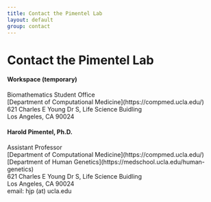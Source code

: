 ```yaml
---
title: Contact the Pimentel Lab
layout: default
group: contact
---
```


# Contact the Pimentel Lab


<div class="row">

<div class="col-md-5">

  <h4>Workspace (temporary) </h4>
  Biomathematics Student Office <br>
  [Department of Computational Medicine](https://compmed.ucla.edu/)<br>
  621 Charles E Young Dr S, Life Science Buidling <br>
  Los Angeles, CA 90024 <br>

</div>

<div class="col-md-5">

  <h4>Harold Pimentel, Ph.D.</h4>
  Assistant Professor<br>
  [Department of Computational Medicine](https://compmed.ucla.edu/)<br>
  [Department of Human Genetics](https://medschool.ucla.edu/human-genetics)<br>
  621 Charles E Young Dr S, Life Science Buidling <br>
  Los Angeles, CA 90024 <br>
  email: hjp (at) ucla.edu <br>

</div>

</div>

